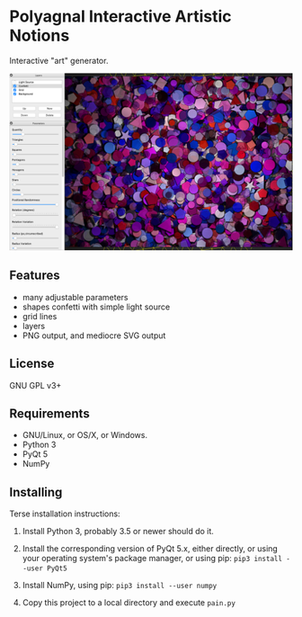 # Polyagnal Interactive Artistic Notions

Interactive "art" generator.

![PAIN screenshot](ScreenShot_2022-04-05_1918.03.png)

## Features

* many adjustable parameters
* shapes confetti with simple light source
* grid lines
* layers
* PNG output, and mediocre SVG output

## License

GNU GPL v3+

## Requirements

* GNU/Linux, or OS/X, or Windows.
* Python 3
* PyQt 5
* NumPy

## Installing

Terse installation instructions:

1. Install Python 3, probably 3.5 or newer should do it.

2. Install the corresponding version of PyQt 5.x, either directly, or using your operating system's package manager, or using pip: `pip3 install --user PyQt5`

3. Install NumPy, using pip: `pip3 install --user numpy`

4. Copy this project to a local directory and execute `pain.py`


